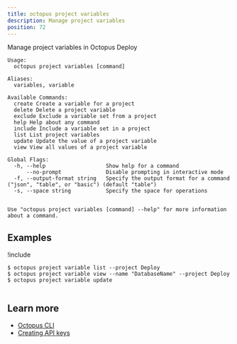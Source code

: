 ```yaml
---
title: octopus project variables
description: Manage project variables
position: 72
---
```


Manage project variables in Octopus Deploy


```text
Usage:
  octopus project variables [command]

Aliases:
  variables, variable

Available Commands:
  create Create a variable for a project
  delete Delete a project variable
  exclude Exclude a variable set from a project
  help Help about any command
  include Include a variable set in a project
  list List project variables
  update Update the value of a project variable
  view View all values of a project variable

Global Flags:
  -h, --help                   Show help for a command
      --no-prompt              Disable prompting in interactive mode
  -f, --output-format string   Specify the output format for a command ("json", "table", or "basic") (default "table")
  -s, --space string           Specify the space for operations


Use "octopus project variables [command] --help" for more information about a command.
```

## Examples

!include <samples-instance>


```text
$ octopus project variable list --project Deploy
$ octopus project variable view --name "DatabaseName" --project Deploy
$ octopus project variable update


```

## Learn more

- [Octopus CLI](/docs/octopus-rest-api/cli/index.md)
- [Creating API keys](/docs/octopus-rest-api/how-to-create-an-api-key.md)